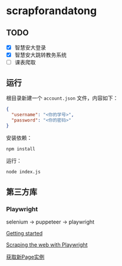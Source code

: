 # scrapforandatong

## TODO

- [x] 智慧安大登录
- [x] 智慧安大跳转教务系统
- [ ] 课表爬取

## 运行

根目录新建一个 `account.json` 文件，内容如下：
```json
{
  "username": "<你的学号>",
  "password": "<你的密码>"
}
```

安装依赖：
```sh
npm install
```

运行：
```sh
node index.js
```

## 第三方库

### Playwright

selenium -> puppeteer -> playwright

[Getting started](https://playwright.dev/docs/intro)

[Scraping the web with Playwright](https://www.scrapingbee.com/blog/playwright-web-scraping/)

[获取新Page实例](https://playwright.dev/docs/pages#handling-new-pages)
